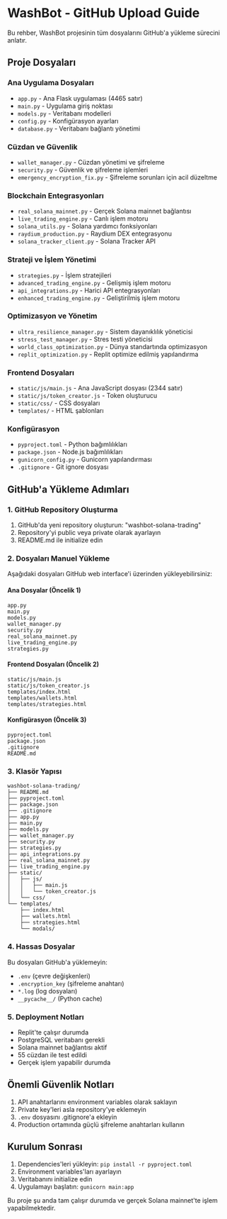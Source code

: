 # WashBot - GitHub Upload Guide

Bu rehber, WashBot projesinin tüm dosyalarını GitHub'a yükleme sürecini anlatır.

## Proje Dosyaları

### Ana Uygulama Dosyaları
- `app.py` - Ana Flask uygulaması (4465 satır)
- `main.py` - Uygulama giriş noktası
- `models.py` - Veritabanı modelleri
- `config.py` - Konfigürasyon ayarları
- `database.py` - Veritabanı bağlantı yönetimi

### Cüzdan ve Güvenlik
- `wallet_manager.py` - Cüzdan yönetimi ve şifreleme
- `security.py` - Güvenlik ve şifreleme işlemleri
- `emergency_encryption_fix.py` - Şifreleme sorunları için acil düzeltme

### Blockchain Entegrasyonları
- `real_solana_mainnet.py` - Gerçek Solana mainnet bağlantısı
- `live_trading_engine.py` - Canlı işlem motoru
- `solana_utils.py` - Solana yardımcı fonksiyonları
- `raydium_production.py` - Raydium DEX entegrasyonu
- `solana_tracker_client.py` - Solana Tracker API

### Strateji ve İşlem Yönetimi
- `strategies.py` - İşlem stratejileri
- `advanced_trading_engine.py` - Gelişmiş işlem motoru
- `api_integrations.py` - Harici API entegrasyonları
- `enhanced_trading_engine.py` - Geliştirilmiş işlem motoru

### Optimizasyon ve Yönetim
- `ultra_resilience_manager.py` - Sistem dayanıklılık yöneticisi
- `stress_test_manager.py` - Stres testi yöneticisi
- `world_class_optimization.py` - Dünya standartında optimizasyon
- `replit_optimization.py` - Replit optimize edilmiş yapılandırma

### Frontend Dosyaları
- `static/js/main.js` - Ana JavaScript dosyası (2344 satır)
- `static/js/token_creator.js` - Token oluşturucu
- `static/css/` - CSS dosyaları
- `templates/` - HTML şablonları

### Konfigürasyon
- `pyproject.toml` - Python bağımlılıkları
- `package.json` - Node.js bağımlılıkları
- `gunicorn_config.py` - Gunicorn yapılandırması
- `.gitignore` - Git ignore dosyası

## GitHub'a Yükleme Adımları

### 1. GitHub Repository Oluşturma
1. GitHub'da yeni repository oluşturun: "washbot-solana-trading"
2. Repository'yi public veya private olarak ayarlayın
3. README.md ile initialize edin

### 2. Dosyaları Manuel Yükleme
Aşağıdaki dosyaları GitHub web interface'i üzerinden yükleyebilirsiniz:

#### Ana Dosyalar (Öncelik 1)
```
app.py
main.py
models.py
wallet_manager.py
security.py
real_solana_mainnet.py
live_trading_engine.py
strategies.py
```

#### Frontend Dosyaları (Öncelik 2)
```
static/js/main.js
static/js/token_creator.js
templates/index.html
templates/wallets.html
templates/strategies.html
```

#### Konfigürasyon (Öncelik 3)
```
pyproject.toml
package.json
.gitignore
README.md
```

### 3. Klasör Yapısı
```
washbot-solana-trading/
├── README.md
├── pyproject.toml
├── package.json
├── .gitignore
├── app.py
├── main.py
├── models.py
├── wallet_manager.py
├── security.py
├── strategies.py
├── api_integrations.py
├── real_solana_mainnet.py
├── live_trading_engine.py
├── static/
│   ├── js/
│   │   ├── main.js
│   │   └── token_creator.js
│   └── css/
└── templates/
    ├── index.html
    ├── wallets.html
    ├── strategies.html
    └── modals/
```

### 4. Hassas Dosyalar
Bu dosyaları GitHub'a yüklemeyin:
- `.env` (çevre değişkenleri)
- `.encryption_key` (şifreleme anahtarı)
- `*.log` (log dosyaları)
- `__pycache__/` (Python cache)

### 5. Deployment Notları
- Replit'te çalışır durumda
- PostgreSQL veritabanı gerekli
- Solana mainnet bağlantısı aktif
- 55 cüzdan ile test edildi
- Gerçek işlem yapabilir durumda

## Önemli Güvenlik Notları
1. API anahtarlarını environment variables olarak saklayın
2. Private key'leri asla repository'ye eklemeyin
3. `.env` dosyasını .gitignore'a ekleyin
4. Production ortamında güçlü şifreleme anahtarları kullanın

## Kurulum Sonrası
1. Dependencies'leri yükleyin: `pip install -r pyproject.toml`
2. Environment variables'ları ayarlayın
3. Veritabanını initialize edin
4. Uygulamayı başlatın: `gunicorn main:app`

Bu proje şu anda tam çalışır durumda ve gerçek Solana mainnet'te işlem yapabilmektedir.